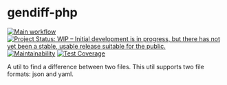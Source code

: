 # gendiff-php
[![Main workflow](https://github.com/valeriySeregin/gendiff-php/workflows/PHP%20Gendiff/badge.svg)](https://github.com/valeriySeregin/gendiff-php/actions)
[![Project Status: WIP – Initial development is in progress, but there has not yet been a stable, usable release suitable for the public.](https://www.repostatus.org/badges/latest/wip.svg)](https://www.repostatus.org/#wip)
[![Maintainability](https://api.codeclimate.com/v1/badges/7302eaa208e0a0ff9567/maintainability)](https://codeclimate.com/github/valeriySeregin/gendiff-php/maintainability)
[![Test Coverage](https://api.codeclimate.com/v1/badges/7302eaa208e0a0ff9567/test_coverage)](https://codeclimate.com/github/valeriySeregin/gendiff-php/test_coverage)

A util to find a difference between two files. This util supports two file formats: json and yaml.